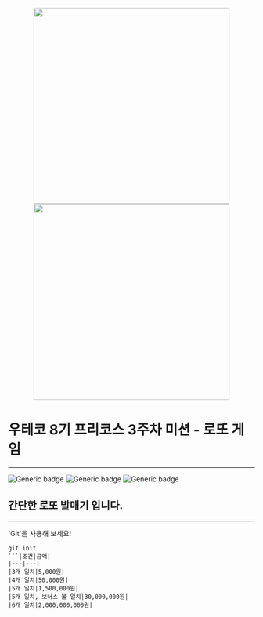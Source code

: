 <p align=center>
  <img src="https://github.com/user-attachments/assets/8ea2104b-2e3c-4333-9f69-d641057ca8e0" width="400px">
  <img src= "https://github.com/user-attachments/assets/de5853f8-2604-4dcf-b07d-b8f393445435" width="400">
</p>

# 우테코 8기 프리코스 3주차 미션 - 로또 게임
---
![Generic badge](https://img.shields.io/badge/precource-week3-green.svg)
![Generic badge](https://img.shields.io/badge/test-0_pass-blue.svg)
![Generic badge](https://img.shields.io/badge/version-1.0.1-brightgreen.svg)

## 간단한 로또 발매기 입니다.



---
'Git'을 사용해 보세요!
```
git init
```|조건|금액|
|---|---|
|3개 일치|5,000원|
|4개 일치|50,000원|
|5개 일치|1,500,000원|
|5개 일치, 보너스 볼 일치|30,000,000원|
|6개 일치|2,000,000,000원|
